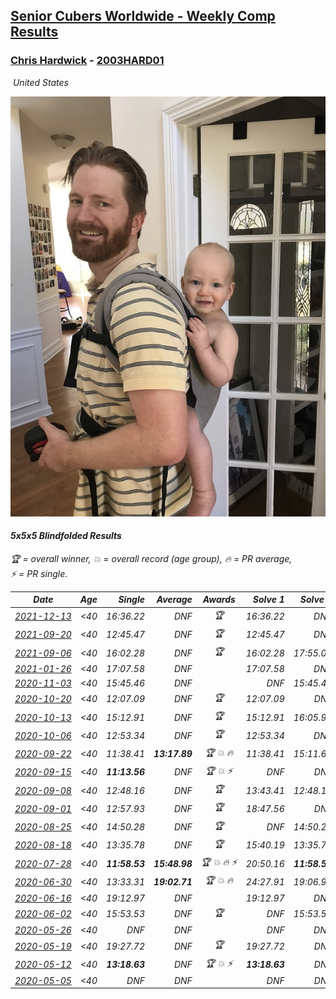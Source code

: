 <style>table {white-space: nowrap;}</style>
<link rel="stylesheet" type="text/css" href="/scw-comp/css/flags.css" />

## [Senior Cubers Worldwide - Weekly Comp Results](/scw-comp/results/)
### [Chris Hardwick](README.md) - [2003HARD01](https://www.worldcubeassociation.org/persons/2003HARD01?event=555bf)

<i class="flag flag-US" />&nbsp;United States

![Chris Hardwick](1567650520.jpeg)

#### 5x5x5 Blindfolded Results

<span style="white-space: nowrap;">🏆 = overall winner</span>, <span style="white-space: nowrap;">💥 = overall record (age group)</span>, <span style="white-space: nowrap;">🔥 = PR average</span>, <span style="white-space: nowrap;">⚡ = PR single</span>.

| Date | Age | Single | Average | Awards | Solve 1 | Solve 2 | Solve 3 | Video |
| :--: | :--: | --: | --: | :--: | --: | --: | --: | :-- |
| [2021-12-13](../../results/2021-12-13/555bf.md) | <40 | 16:36.22 | DNF | 🏆 | 16:36.22 | DNS | DNS | [Desktop](https://www.facebook.com/events/444720293824019/permalink/451802779782437) / [Mobile](https://m.facebook.com/events/444720293824019?view=permalink&id=451802779782437) |
| [2021-09-20](../../results/2021-09-20/555bf.md) | <40 | 12:45.47 | DNF | 🏆 | 12:45.47 | DNS | DNS | [Desktop](https://www.facebook.com/events/161657459452919/permalink/162130849405580) / [Mobile](https://m.facebook.com/events/161657459452919?view=permalink&id=162130849405580) |
| [2021-09-06](../../results/2021-09-06/555bf.md) | <40 | 16:02.28 | DNF | 🏆 | 16:02.28 | 17:55.03 | DNS | [Desktop](https://www.facebook.com/events/370711424514120/permalink/373922557526340) / [Mobile](https://m.facebook.com/events/370711424514120?view=permalink&id=373922557526340) |
| [2021-01-26](../../results/2021-01-26/555bf.md) | <40 | 17:07.58 | DNF |  | 17:07.58 | DNS | DNS | [Desktop](https://www.facebook.com/events/712047552829208/permalink/715392942494669) / [Mobile](https://m.facebook.com/events/712047552829208?view=permalink&id=715392942494669) |
| [2020-11-03](../../results/2020-11-03/555bf.md) | <40 | 15:45.46 | DNF |  | DNF | 15:45.46 | DNF | [Desktop](https://www.facebook.com/events/2761297674142255/permalink/2768033820135307) / [Mobile](https://m.facebook.com/events/2761297674142255?view=permalink&id=2768033820135307) |
| [2020-10-20](../../results/2020-10-20/555bf.md) | <40 | 12:07.09 | DNF | 🏆 | 12:07.09 | DNF | 14:15.15 | [Desktop](https://www.facebook.com/events/365280181488304/permalink/367933164556339) / [Mobile](https://m.facebook.com/events/365280181488304?view=permalink&id=367933164556339) |
| [2020-10-13](../../results/2020-10-13/555bf.md) | <40 | 15:12.91 | DNF | 🏆 | 15:12.91 | 16:05.93 | DNF | [Desktop](https://www.facebook.com/events/773544990104744/permalink/774914846634425) / [Mobile](https://m.facebook.com/events/773544990104744?view=permalink&id=774914846634425) |
| [2020-10-06](../../results/2020-10-06/555bf.md) | <40 | 12:53.34 | DNF | 🏆 | 12:53.34 | DNS | DNS | [Desktop](https://www.facebook.com/events/1046370112467687/permalink/1052195215218510) / [Mobile](https://m.facebook.com/events/1046370112467687?view=permalink&id=1052195215218510) |
| [2020-09-22](../../results/2020-09-22/555bf.md) | <40 | 11:38.41 | **13:17.89** | 🏆 💥 🔥 | 11:38.41 | 15:11.62 | 13:03.63 | [Desktop](https://www.facebook.com/events/4389765994427083/permalink/4398914256845590) / [Mobile](https://m.facebook.com/events/4389765994427083?view=permalink&id=4398914256845590) |
| [2020-09-15](../../results/2020-09-15/555bf.md) | <40 | **11:13.56** | DNF | 🏆 💥 ⚡ | DNF | DNF | **11:13.56** | [Desktop](https://www.facebook.com/events/345183733276011/permalink/346761713118213) / [Mobile](https://m.facebook.com/events/345183733276011?view=permalink&id=346761713118213) |
| [2020-09-08](../../results/2020-09-08/555bf.md) | <40 | 12:48.16 | DNF | 🏆 | 13:43.41 | 12:48.16 | DNF | [Desktop](https://www.facebook.com/events/255657718878285/permalink/257060578737999) / [Mobile](https://m.facebook.com/events/255657718878285?view=permalink&id=257060578737999) |
| [2020-09-01](../../results/2020-09-01/555bf.md) | <40 | 12:57.93 | DNF | 🏆 | 18:47.56 | DNF | 12:57.93 | [Desktop](https://www.facebook.com/events/341866283526200/permalink/345669516479210) / [Mobile](https://m.facebook.com/events/341866283526200?view=permalink&id=345669516479210) |
| [2020-08-25](../../results/2020-08-25/555bf.md) | <40 | 14:50.28 | DNF | 🏆 | DNF | 14:50.28 | DNF | [Desktop](https://www.facebook.com/events/2697073243839990/permalink/2698631577017490) / [Mobile](https://m.facebook.com/events/2697073243839990?view=permalink&id=2698631577017490) |
| [2020-08-18](../../results/2020-08-18/555bf.md) | <40 | 13:35.78 | DNF | 🏆 | 15:40.19 | 13:35.78 | DNF | [Desktop](https://www.facebook.com/events/2504353356469935/permalink/2506759849562619) / [Mobile](https://m.facebook.com/events/2504353356469935?view=permalink&id=2506759849562619) |
| [2020-07-28](../../results/2020-07-28/555bf.md) | <40 | **11:58.53** | **15:48.98** | 🏆 💥 🔥 ⚡ | 20:50.16 | **11:58.53** | 14:38.25 | [Desktop](https://www.facebook.com/events/319204229264839/permalink/320492622469333) / [Mobile](https://m.facebook.com/events/319204229264839?view=permalink&id=320492622469333) |
| [2020-06-30](../../results/2020-06-30/555bf.md) | <40 | 13:33.31 | **19:02.71** | 🏆 💥 🔥 | 24:27.91 | 19:06.90 | 13:33.31 | [Desktop](https://www.facebook.com/events/348465022802357/permalink/350683809247145) / [Mobile](https://m.facebook.com/events/348465022802357?view=permalink&id=350683809247145) |
| [2020-06-16](../../results/2020-06-16/555bf.md) | <40 | 19:12.97 | DNF |  | 19:12.97 | DNS | DNS | [Desktop](https://www.facebook.com/events/208176410240808/permalink/210568120001637) / [Mobile](https://m.facebook.com/events/208176410240808?view=permalink&id=210568120001637) |
| [2020-06-02](../../results/2020-06-02/555bf.md) | <40 | 15:53.53 | DNF | 🏆 | DNF | 15:53.53 | DNS | [Desktop](https://www.facebook.com/events/323619661956372/permalink/326626184989053) / [Mobile](https://m.facebook.com/events/323619661956372?view=permalink&id=326626184989053) |
| [2020-05-26](../../results/2020-05-26/555bf.md) | <40 | DNF | DNF |  | DNF | DNS | DNS | [Desktop](https://www.facebook.com/events/1531820936993798/permalink/1532463213596237) / [Mobile](https://m.facebook.com/events/1531820936993798?view=permalink&id=1532463213596237) |
| [2020-05-19](../../results/2020-05-19/555bf.md) | <40 | 19:27.72 | DNF | 🏆 | 19:27.72 | DNF | DNF | [Desktop](https://www.facebook.com/events/2608037409484307/permalink/2610897932531588) / [Mobile](https://m.facebook.com/events/2608037409484307?view=permalink&id=2610897932531588) |
| [2020-05-12](../../results/2020-05-12/555bf.md) | <40 | **13:18.63** | DNF | 🏆 💥 ⚡ | **13:18.63** | DNF | 15:47.07 | [Desktop](https://www.facebook.com/events/367340484222677/permalink/369728393983886) / [Mobile](https://m.facebook.com/events/367340484222677?view=permalink&id=369728393983886) |
| [2020-05-05](../../results/2020-05-05/555bf.md) | <40 | DNF | DNF |  | DNF | DNF | DNF | [Desktop](https://www.facebook.com/events/2624652641189887/permalink/2628694057452412) / [Mobile](https://m.facebook.com/events/2624652641189887?view=permalink&id=2628694057452412) |


<!-- Global site tag (gtag.js) - Google Analytics -->
<script async src="https://www.googletagmanager.com/gtag/js?id=UA-86348435-3"></script>
<script>window.dataLayer = window.dataLayer || []; function gtag() {dataLayer.push(arguments);} gtag('js', new Date()); gtag('config', 'UA-86348435-3');</script>
